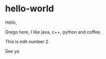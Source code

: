 # hello-world
Hello,

Grego here, I like java, c++, python and coffee.

This is edit number 2.

See ya
